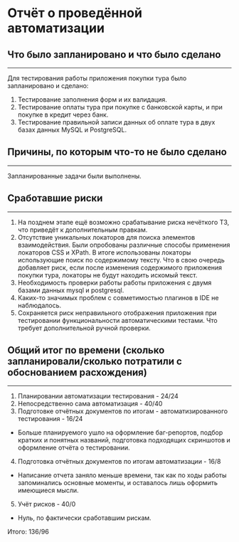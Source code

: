 # Отчёт о проведённой автоматизации
## Что было запланировано и что было сделано
***
Для тестирования работы приложения покупки тура было запланировано и сделано:
1. Тестирование заполнения форм и их валидация.
2. Тестирование оплаты тура при покупке с банковской карты, и при покупке в кредит через банк.
3. Тестирование правильной записи данных об оплате тура в двух базах данных MySQL и PostgreSQL.
## Причины, по которым что-то не было сделано
***
Запланированные задачи были выполнены.
## Сработавшие риски
***
1. На позднем этапе ещё возможно срабатывание риска нечёткого ТЗ, что приведёт к дополнительным правкам.
2. Отсутствие уникальных локаторов для поиска элементов взаимодействия. Были опробованы различные способы применения локаторов CSS и XPath. В итоге использованы локаторы использующие поиск по содержимому тексту. Что в свою очередь добавляет риск, если после изменения содержимого приложения покупки тура, локаторы не будут находить искомый текст.
3. Необходимость проверки работы работы приложения с двумя базами данных mysql и postgresql.
4. Каких-то значимых проблем с совметимостью плагинов в IDE не наблюдалось.
5. Сохраняется риск неправильного отображения приложения при тестировании функциональности автоматическими тестами. Что требует дополнительной ручной проверки.
## Общий итог по времени (сколько запланировали/сколько потратили с обоснованием расхождения)
***
1. Планировании автоматизации тестирования - 24/24
2. Непосредственно сама автоматизация - 40/40
3. Подготовке отчётных документов по итогам -  автоматизированного тестирования - 16/24 
* Больше планируемого ушло на оформление баг-репортов, подбор кратких и понятных названий, подготовка подходящих скриншотов и оформление отчёта о тестировании.
4. Подготовка отчётных документов по итогам автоматизации - 16/8
* Написание отчета заняло меньше времени, так как по ходы работы запоминались основные моменты, и оставалось лишь оформить имеющиеся мысли.
5. Учёт рисков - 40/0
* Нуль, по фактически сработавшим рискам.

Итого: 136/96
